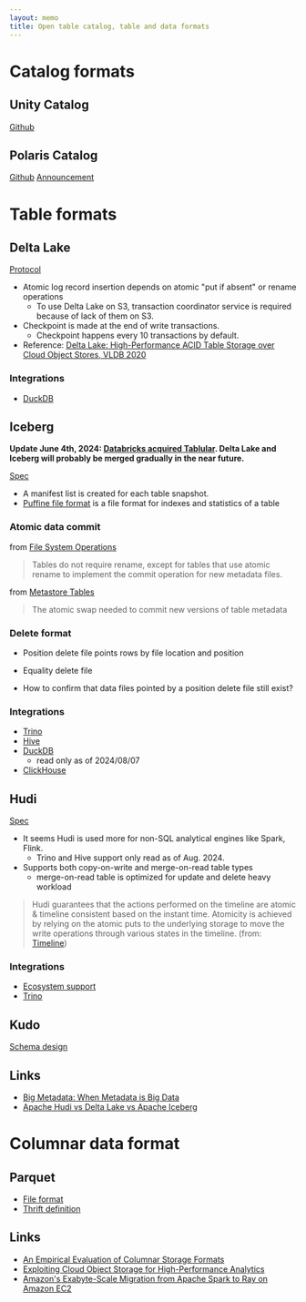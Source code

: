 ```yaml
---
layout: memo
title: Open table catalog, table and data formats
---
```


# Catalog formats
## Unity Catalog
[Github](https://github.com/unitycatalog/unitycatalog)


## Polaris Catalog
[Github](https://github.com/snowflakedb/polaris-catalog)
[Announcement](https://www.snowflake.com/blog/introducing-polaris-catalog/)

# Table formats
## Delta Lake
[Protocol](https://github.com/delta-io/delta/blob/master/PROTOCOL.md)

- Atomic log record insertion depends on atomic "put if absent" or rename operations
  - To use Delta Lake on S3, transaction coordinator service is required because of lack of them on S3.
- Checkpoint is made at the end of write transactions.
  - Checkpoint happens every 10 transactions by default.
- Reference: [Delta Lake: High-Performance ACID Table Storage over Cloud Object Stores, VLDB 2020](https://www.vldb.org/pvldb/vol13/p3411-armbrust.pdf)

### Integrations
- [DuckDB](https://duckdb.org/docs/extensions/delta)

## Iceberg
**Update June 4th, 2024: [Databricks acquired Tablular](https://www.databricks.com/company/newsroom/press-releases/databricks-agrees-acquire-tabular-company-founded-original-creators). Delta Lake and Iceberg will probably be merged gradually in the near future.**

[Spec](https://iceberg.apache.org/spec/)

- A manifest list is created for each table snapshot.
- [Puffine file format](https://iceberg.apache.org/puffin-spec/) is a file format for indexes and statistics of a table

### Atomic data commit
from [File System Operations](https://iceberg.apache.org/spec/#file-system-operations)

> Tables do not require rename, except for tables that use atomic rename to implement the commit operation for new metadata files.

from [Metastore Tables](https://iceberg.apache.org/spec/#metastore-tables)
> The atomic swap needed to commit new versions of table metadata

### Delete format
- Position delete file points rows by file location and position
- Equality delete file

- How to confirm that data files pointed by a position delete file still exist?

### Integrations
- [Trino](https://trino.io/docs/current/connector/iceberg.html)
- [Hive](https://iceberg.apache.org/docs/latest/hive/#partitioned-tables)
- [DuckDB](https://duckdb.org/docs/extensions/iceberg)
  - read only as of 2024/08/07
- [ClickHouse](https://clickhouse.com/docs/en/engines/table-engines/integrations/iceberg)

## Hudi
[Spec](https://hudi.apache.org/tech-specs/)

- It seems Hudi is used more for non-SQL analytical engines like Spark, Flink.
  - Trino and Hive support only read as of Aug. 2024.
- Supports both copy-on-write and merge-on-read table types
  - merge-on-read table is optimized for update and delete heavy workload

> Hudi guarantees that the actions performed on the timeline are atomic & timeline consistent based on the instant time. Atomicity is achieved by relying on the atomic puts to the underlying storage to move the write operations through various states in the timeline.
(from: [Timeline](https://hudi.apache.org/docs/timeline))

### Integrations
- [Ecosystem support](https://hudi.apache.org/ecosystem/)
- [Trino](https://trino.io/docs/current/connector/hudi.html)

## Kudo
[Schema design](https://kudu.apache.org/docs/schema_design.html)

## Links
- [Big Metadata: When Metadata is Big Data](https://dl.acm.org/doi/10.14778/3476311.3476385)
- [Apache Hudi vs Delta Lake vs Apache Iceberg](https://www.onehouse.ai/blog/apache-hudi-vs-delta-lake-vs-apache-iceberg-lakehouse-feature-comparison)

# Columnar data format
## Parquet
- [File format](https://parquet.apache.org/docs/file-format/)
- [Thrift definition](https://github.com/apache/parquet-format/blob/master/src/main/thrift/parquet.thrift)

## Links
- [An Empirical Evaluation of Columnar Storage Formats](https://www.vldb.org/pvldb/vol17/p148-zeng.pdf)
- [Exploiting Cloud Object Storage for High-Performance Analytics](https://www.vldb.org/pvldb/vol16/p2769-durner.pdf)
- [Amazon's Exabyte-Scale Migration from Apache Spark to Ray on Amazon EC2](https://aws.amazon.com/jp/blogs/opensource/amazons-exabyte-scale-migration-from-apache-spark-to-ray-on-amazon-ec2/)
